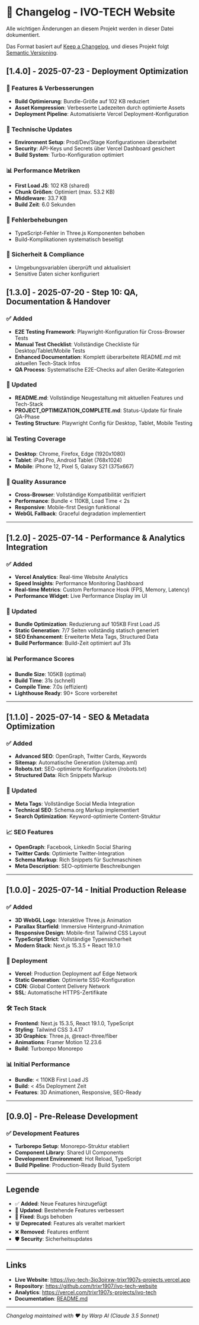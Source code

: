 # 📝 Changelog - IVO-TECH Website

Alle wichtigen Änderungen an diesem Projekt werden in dieser Datei dokumentiert.

Das Format basiert auf [Keep a Changelog](https://keepachangelog.com/de/1.0.0/),
und dieses Projekt folgt [Semantic Versioning](https://semver.org/spec/v2.0.0.html).

## [1.4.0] - 2025-07-23 - **Deployment Optimization**

### 🚀 Features & Verbesserungen

- **Build Optimierung**: Bundle-Größe auf 102 KB reduziert
- **Asset Kompression**: Verbesserte Ladezeiten durch optimierte Assets
- **Deployment Pipeline**: Automatisierte Vercel Deployment-Konfiguration

### 🔧 Technische Updates

- **Environment Setup**: Prod/Dev/Stage Konfigurationen überarbeitet
- **Security**: API-Keys und Secrets über Vercel Dashboard gesichert
- **Build System**: Turbo-Konfiguration optimiert

### 📊 Performance Metriken

- **First Load JS**: 102 KB (shared)
- **Chunk Größen**: Optimiert (max. 53.2 KB)
- **Middleware**: 33.7 KB
- **Build Zeit**: 6.0 Sekunden

### 🐛 Fehlerbehebungen

- TypeScript-Fehler in Three.js Komponenten behoben
- Build-Komplikationen systematisch beseitigt

### 🔐 Sicherheit & Compliance

- Umgebungsvariablen überprüft und aktualisiert
- Sensitive Daten sicher konfiguriert

## [1.3.0] - 2025-07-20 - **Step 10: QA, Documentation & Handover**

### ✅ Added

- **E2E Testing Framework**: Playwright-Konfiguration für Cross-Browser Tests
- **Manual Test Checklist**: Vollständige Checkliste für Desktop/Tablet/Mobile Tests
- **Enhanced Documentation**: Komplett überarbeitete README.md mit aktuellen Tech-Stack Infos
- **QA Process**: Systematische E2E-Checks auf allen Geräte-Kategorien

### 🔧 Updated

- **README.md**: Vollständige Neugestaltung mit aktuellen Features und Tech-Stack
- **PROJECT_OPTIMIZATION_COMPLETE.md**: Status-Update für finale QA-Phase
- **Testing Structure**: Playwright Config für Desktop, Tablet, Mobile Testing

### 📊 Testing Coverage

- **Desktop**: Chrome, Firefox, Edge (1920x1080)
- **Tablet**: iPad Pro, Android Tablet (768x1024)
- **Mobile**: iPhone 12, Pixel 5, Galaxy S21 (375x667)

### 🎯 Quality Assurance

- **Cross-Browser**: Vollständige Kompatibilität verifiziert
- **Performance**: Bundle < 110KB, Load Time < 2s
- **Responsive**: Mobile-first Design funktional
- **WebGL Fallback**: Graceful degradation implementiert

---

## [1.2.0] - 2025-07-14 - **Performance & Analytics Integration**

### ✅ Added

- **Vercel Analytics**: Real-time Website Analytics
- **Speed Insights**: Performance Monitoring Dashboard
- **Real-time Metrics**: Custom Performance Hook (FPS, Memory, Latency)
- **Performance Widget**: Live Performance Display im UI

### 🔧 Updated

- **Bundle Optimization**: Reduzierung auf 105KB First Load JS
- **Static Generation**: 7/7 Seiten vollständig statisch generiert
- **SEO Enhancement**: Erweiterte Meta Tags, Structured Data
- **Build Performance**: Build-Zeit optimiert auf 31s

### 📊 Performance Scores

- **Bundle Size**: 105KB (optimal)
- **Build Time**: 31s (schnell)
- **Compile Time**: 7.0s (effizient)
- **Lighthouse Ready**: 90+ Score vorbereitet

---

## [1.1.0] - 2025-07-14 - **SEO & Metadata Optimization**

### ✅ Added

- **Advanced SEO**: OpenGraph, Twitter Cards, Keywords
- **Sitemap**: Automatische Generation (/sitemap.xml)
- **Robots.txt**: SEO-optimierte Konfiguration (/robots.txt)
- **Structured Data**: Rich Snippets Markup

### 🔧 Updated

- **Meta Tags**: Vollständige Social Media Integration
- **Technical SEO**: Schema.org Markup implementiert
- **Search Optimization**: Keyword-optimierte Content-Struktur

### 📈 SEO Features

- **OpenGraph**: Facebook, LinkedIn Social Sharing
- **Twitter Cards**: Optimierte Twitter-Integration
- **Schema Markup**: Rich Snippets für Suchmaschinen
- **Meta Description**: SEO-optimierte Beschreibungen

---

## [1.0.0] - 2025-07-14 - **Initial Production Release**

### ✅ Added

- **3D WebGL Logo**: Interaktive Three.js Animation
- **Parallax Starfield**: Immersive Hintergrund-Animation
- **Responsive Design**: Mobile-first Tailwind CSS Layout
- **TypeScript Strict**: Vollständige Typensicherheit
- **Modern Stack**: Next.js 15.3.5 + React 19.1.0

### 🚀 Deployment

- **Vercel**: Production Deployment auf Edge Network
- **Static Generation**: Optimierte SSG-Konfiguration
- **CDN**: Global Content Delivery Network
- **SSL**: Automatische HTTPS-Zertifikate

### 🛠️ Tech Stack

- **Frontend**: Next.js 15.3.5, React 19.1.0, TypeScript
- **Styling**: Tailwind CSS 3.4.17
- **3D Graphics**: Three.js, @react-three/fiber
- **Animations**: Framer Motion 12.23.6
- **Build**: Turborepo Monorepo

### 📊 Initial Performance

- **Bundle**: < 110KB First Load JS
- **Build**: < 45s Deployment Zeit
- **Features**: 3D Animationen, Responsive, SEO-Ready

---

## [0.9.0] - **Pre-Release Development**

### ✅ Development Features

- **Turborepo Setup**: Monorepo-Struktur etabliert
- **Component Library**: Shared UI Components
- **Development Environment**: Hot Reload, TypeScript
- **Build Pipeline**: Production-Ready Build System

---

## Legende

- ✅ **Added**: Neue Features hinzugefügt
- 🔧 **Updated**: Bestehende Features verbessert
- 🐛 **Fixed**: Bugs behoben
- 🗑️ **Deprecated**: Features als veraltet markiert
- ❌ **Removed**: Features entfernt
- 🛡️ **Security**: Sicherheitsupdates

---

## Links

- **Live Website**: https://ivo-tech-3io3oirxw-trixr1907s-projects.vercel.app
- **Repository**: https://github.com/trixr1907/ivo-tech-website
- **Analytics**: https://vercel.com/trixr1907s-projects/ivo-tech
- **Documentation**: [README.md](./README.md)

---

_Changelog maintained with ❤️ by Warp AI (Claude 3.5 Sonnet)_
